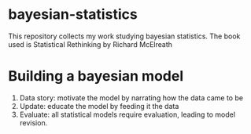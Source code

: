 # bayesian-statistics
This repository collects my work studying bayesian statistics. 
The book used is Statistical Rethinking by Richard McElreath

# Building a bayesian model 
1. Data story: motivate the model by narrating how the data came to be
2. Update: educate the model by feeding it the data
3. Evaluate: all statistical models require evaluation, leading to model revision. 
